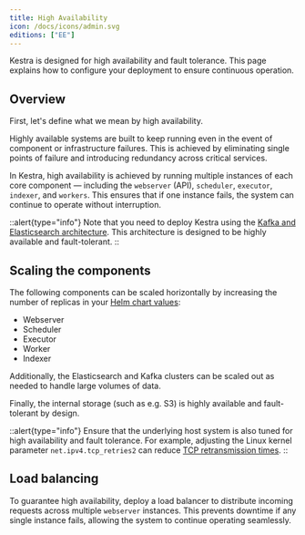 ```yaml
---
title: High Availability
icon: /docs/icons/admin.svg
editions: ["EE"]
---
```


Kestra is designed for high availability and fault tolerance. This page explains how to configure your deployment to ensure continuous operation.

## Overview

First, let's define what we mean by high availability.

Highly available systems are built to keep running even in the event of component or infrastructure failures. This is achieved by eliminating single points of failure and introducing redundancy across critical services.

In Kestra, high availability is achieved by running multiple instances of each core component — including the `webserver` (API), `scheduler`, `executor`, `indexer`, and `workers`. This ensures that if one instance fails, the system can continue to operate without interruption.

::alert{type="info"}
Note that you need to deploy Kestra using the [Kafka and Elasticsearch architecture](../07.architecture/index.md#architecture-with-kafka-and-elasticsearch-backend). This architecture is designed to be highly available and fault-tolerant.
::

## Scaling the components

The following components can be scaled horizontally by increasing the number of replicas in your [Helm chart values](https://github.com/kestra-io/helm-charts/blob/57e23342bdc430b16326ad04d55e23d796e71721/charts/kestra/values.yaml#L29):

- Webserver
- Scheduler
- Executor
- Worker
- Indexer

Additionally, the Elasticsearch and Kafka clusters can be scaled out as needed to handle large volumes of data.

Finally, the internal storage (such as e.g. S3) is highly available and fault-tolerant by design.

::alert{type="info"}
Ensure that the underlying host system is also tuned for high availability and fault tolerance. For example, adjusting the Linux kernel parameter `net.ipv4.tcp_retries2` can reduce [TCP retransmission times](https://access.redhat.com/solutions/726753).
::

## Load balancing

To guarantee high availability, deploy a load balancer to distribute incoming requests across multiple `webserver` instances. This prevents downtime if any single instance fails, allowing the system to continue operating seamlessly.
